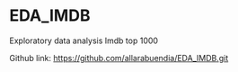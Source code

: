 # EDA_IMDB
Exploratory data analysis Imdb top 1000

Github link: https://github.com/allarabuendia/EDA_IMDB.git
